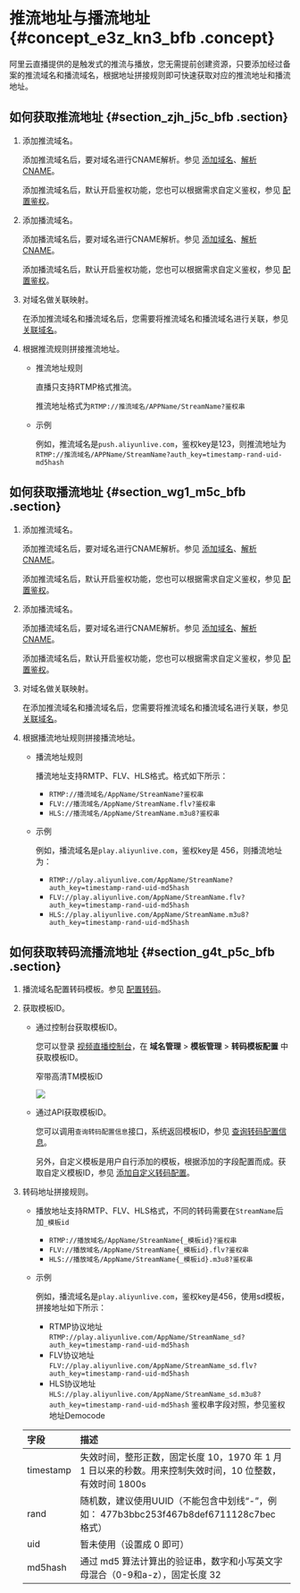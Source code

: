 # 推流地址与播流地址 {#concept_e3z_kn3_bfb .concept}

阿里云直播提供的是触发式的推流与播放，您无需提前创建资源，只要添加经过备案的推流域名和播流域名，根据地址拼接规则即可快速获取对应的推流地址和播流地址。

## 如何获取推流地址 {#section_zjh_j5c_bfb .section}

1.  添加推流域名。

    添加推流域名后，要对域名进行CNAME解析。参见 [添加域名](https://help.aliyun.com/document_detail/84922.html?spm=a2c4g.11186623.6.603.vp2cTx#%E6%B7%BB%E5%8A%A0%E5%9F%9F%E5%90%8D)、[解析CNAME](https://help.aliyun.com/document_detail/84929.html)。

    添加推流域名后，默认开启鉴权功能，您也可以根据需求自定义鉴权，参见 [配置鉴权](https://help.aliyun.com/document_detail/85018.html)。

2.  添加播流域名。

    添加播流域名后，要对域名进行CNAME解析。参见 [添加域名](https://help.aliyun.com/document_detail/84922.html?spm=a2c4g.11186623.6.603.vp2cTx#%E6%B7%BB%E5%8A%A0%E5%9F%9F%E5%90%8D)、[解析CNAME](https://help.aliyun.com/document_detail/84929.html)。

    添加播流域名后，默认开启鉴权功能，您也可以根据需求自定义鉴权，参见 [配置鉴权](https://help.aliyun.com/document_detail/85018.html)。

3.  对域名做关联映射。

    在添加推流域名和播流域名后，您需要将推流域名和播流域名进行关联，参见 [关联域名](https://help.aliyun.com/document_detail/84922.html?spm=a2c4g.11186623.6.603.vp2cTx#%E5%85%B3%E8%81%94%E5%9F%9F%E5%90%8D)。

4.  根据推流规则拼接推流地址。
    -   推流地址规则

        直播只支持RTMP格式推流。

        推流地址格式为`RTMP://推流域名/APPName/StreamName?鉴权串`

    -   示例

        例如，推流域名是`push.aliyunlive.com`，鉴权key是123，则推流地址为`RTMP://推流域名/APPName/StreamName?auth_key=timestamp-rand-uid-md5hash`


## 如何获取播流地址 {#section_wg1_m5c_bfb .section}

1.  添加推流域名。

    添加推流域名后，要对域名进行CNAME解析。参见 [添加域名](https://help.aliyun.com/document_detail/84922.html?spm=a2c4g.11186623.6.603.vp2cTx#%E6%B7%BB%E5%8A%A0%E5%9F%9F%E5%90%8D)、[解析CNAME](https://help.aliyun.com/document_detail/84929.html)。

    添加推流域名后，默认开启鉴权功能，您也可以根据需求自定义鉴权，参见 [配置鉴权](https://help.aliyun.com/document_detail/85018.html)。

2.  添加播流域名。

    添加播流域名后，要对域名进行CNAME解析。参见 [添加域名](https://help.aliyun.com/document_detail/84922.html?spm=a2c4g.11186623.6.603.vp2cTx#%E6%B7%BB%E5%8A%A0%E5%9F%9F%E5%90%8D)、[解析CNAME](https://help.aliyun.com/document_detail/84929.html)。

    添加播流域名后，默认开启鉴权功能，您也可以根据需求自定义鉴权，参见 [配置鉴权](https://help.aliyun.com/document_detail/85018.html)。

3.  对域名做关联映射。

    在添加推流域名和播流域名后，您需要将推流域名和播流域名进行关联，参见 [关联域名](https://help.aliyun.com/document_detail/84922.html?spm=a2c4g.11186623.6.603.vp2cTx#%E5%85%B3%E8%81%94%E5%9F%9F%E5%90%8D)。

4.  根据播流地址规则拼接播流地址。
    -   播流地址规则

        播流地址支持RMTP、FLV、HLS格式。格式如下所示：

        -   `RTMP://播流域名/AppName/StreamName?鉴权串`
        -   `FLV://播流域名/AppName/StreamName.flv?鉴权串`
        -   `HLS://播流域名/AppName/StreamName.m3u8?鉴权串`
    -   示例

        例如，播流域名是`play.aliyunlive.com`，鉴权key是 456，则播流地址为：

        -   `RTMP://play.aliyunlive.com/AppName/StreamName?auth_key=timestamp-rand-uid-md5hash`
        -   `FLV://play.aliyunlive.com/AppName/StreamName.flv?auth_key=timestamp-rand-uid-md5hash`
        -   `HLS://play.aliyunlive.com/AppName/StreamName.m3u8?auth_key=timestamp-rand-uid-md5hash`

## 如何获取转码流播流地址 {#section_g4t_p5c_bfb .section}

1.  播流域名配置转码模板。参见 [配置转码](https://help.aliyun.com/document_detail/84939.html)。
2.  获取模板ID。
    -   通过控制台获取模板ID。

        您可以登录 [视频直播控制台](https://live.console.aliyun.com/#/overview)，在 **域名管理** \> **模板管理** \> **转码模板配置** 中获取模板ID。

        窄带高清TM模板ID

        ![](http://static-aliyun-doc.oss-cn-hangzhou.aliyuncs.com/assets/img/20233/153914106511439_zh-CN.png)

    -   通过API获取模板ID。

        您可以调用`查询转码配置信息`接口，系统返回模板ID，参见 [查询转码配置信息](https://help.aliyun.com/document_detail/45048.html?spm=a2c4g.11186623.2.21.1d216717dc2deR)。

        另外，自定义模板是用户自行添加的模板，根据添加的字段配置而成。获取自定义模板ID，参见 [添加自定义转码配置](https://help.aliyun.com/document_detail/66944.html?spm=a2c4g.11186623.2.22.1d216717dc2deR)。

3.  转码地址拼接规则。

    -   播放地址支持RMTP、FLV、HLS格式，不同的转码需要在`StreamName`后加`_模板id`
        -   `RTMP://播放域名/AppName/StreamName{_模板id}?鉴权串`
        -   `FLV://播放域名/AppName/StreamName{_模板id}.flv?鉴权串`
        -   `HLS://播放域名/AppName/StreamName{_模板id}.m3u8?鉴权串`
    -   示例

        例如，播流域名是`play.aliyunlive.com`，鉴权key是456，使用sd模板，拼接地址如下所示：

        -   RTMP协议地址`RTMP://play.aliyunlive.com/AppName/StreamName_sd?auth_key=timestamp-rand-uid-md5hash`
        -   FLV协议地址`FLV://play.aliyunlive.com/AppName/StreamName_sd.flv?auth_key=timestamp-rand-uid-md5hash`
        -   HLS协议地址`HLS://play.aliyunlive.com/AppName/StreamName_sd.m3u8?auth_key=timestamp-rand-uid-md5hash`
    鉴权串字段对照，参见鉴权地址Democode

    |字段|描述|
    |:-|:-|
    |timestamp|失效时间，整形正数，固定长度 10，1970 年 1 月 1 日以来的秒数。用来控制失效时间，10 位整数，有效时间 1800s|
    |rand|随机数，建议使用UUID（不能包含中划线“-”，例如： 477b3bbc253f467b8def6711128c7bec 格式）|
    |uid|暂未使用（设置成 0 即可）|
    |md5hash|通过 md5 算法计算出的验证串，数字和小写英文字母混合（0-9和a-z），固定长度 32|


